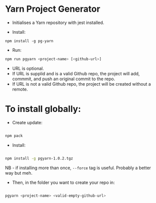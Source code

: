 # Yarn Project Generator

- Initialises a Yarn repository with jest installed.

- Install:

```
npm install -g pg-yarn
```

- Run:

```bash
npm run pgyarn <project-name> [<github-url>]
```

- URL is optional.
- If URL is supplid and is a valid Github repo, the project will add, commmit, and push an original commit to the repo.
- If URL is not a valid Github repo, the project will be created without a remote.

# To install globally:

- Create update:

```bash

npm pack

```

- Install:

```bash

npm install -g pgyarn-1.0.2.tgz

```

NB - if installing more than once, `--force` tag is useful. Probably a better way but meh.

- Then, in the folder you want to create your repo in:

```bash

pgyarn <project-name> <valid-empty-github-url>

```
